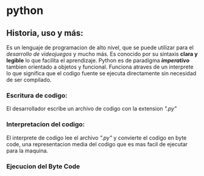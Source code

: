 # python
## Historia, uso y más:
Es un lenguaje de programacion de alto nivel, que se puede utilizar para el _desarrollo de videojuegos_ y mucho más. Es conocido por su sintaxis 
**clara y legible** lo que facilita el aprendizaje. Python es de paradigma ***imperativo*** tambien orientado a objetos y funcional. Funciona atraves de 
un interprete lo que significa que el codigo fuente se ejecuta directamente sin necesidad de ser compilado.

### Escritura de codigo:
El desarrollador escribe un archivo de codigo con la extension *".py"*

### Interpretacion del codigo:
El interprete de codigo lee el archivo *".py"* y convierte el codigo en byte code, una representacion media del codigo que es mas facil de ejecutar para la 
maquina.

### Ejecucion del Byte Code
